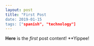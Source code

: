 ```yaml
---
layout: post
title: "First Post
date: 2019-01-15
tags: ["spanish", "technology"]
---
```

**Here** is the _first_ post content!
**Yippee!
